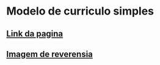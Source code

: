 # Modelo de curriculo simples
## [Link da pagina](https://gabrielcordeirobarrosoteles.github.io/Modelo-de-curriculo_simples/)
## [Imagem de reverensia](https://static.wixstatic.com/media/2ac1a8_1abf3cc6416345d5ba13667e30943229~mv2.png/v1/fill/w_400,h_564,al_c,q_85,usm_0.66_1.00_0.01,enc_auto/modelo%20de%20currículo.png)

